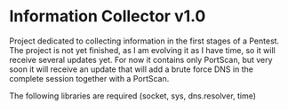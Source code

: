 # Information Collector v1.0
   Project dedicated to collecting information in the first stages of a Pentest.
   The project is not yet finished, as I am evolving it as I have time, so it will receive several updates yet.
   For now it contains only PortScan, but very soon it will receive an update that will add a brute force DNS in the complete session together with a PortScan.

The following libraries are required (socket, sys, dns.resolver, time)